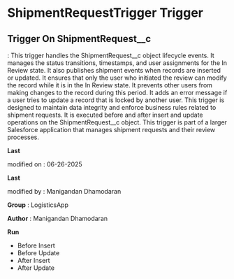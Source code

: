 # ShipmentRequestTrigger Trigger

## Trigger On ShipmentRequest__c

: 
This trigger handles the ShipmentRequest__c object lifecycle events. 
It manages the status transitions, timestamps, and user assignments for the In Review state. 
It also publishes shipment events when records are inserted or updated. 
It ensures that only the user who initiated the review can modify the record while it is in the In Review state. 
It prevents other users from making changes to the record during this period. 
It adds an error message if a user tries to update a record that is locked by another user. 
This trigger is designed to maintain data integrity and enforce business rules related to shipment requests. 
It is executed before and after insert and update operations on the ShipmentRequest__c object. 
This trigger is part of a larger Salesforce application that manages shipment requests and their review processes.

**Last** 

modified on  : 06-26-2025

**Last** 

modified by  : Manigandan Dhamodaran

**Group** : LogisticsApp

**Author** : Manigandan Dhamodaran

**Run**
* Before Insert
* Before Update
* After Insert
* After Update